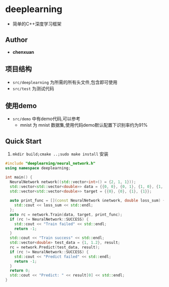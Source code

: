 # deeplearning
- 简单的C++深度学习框架
## Author
-  **chenxuan**
## 项目结构
-  `src/deeplearning` 为所需的所有头文件,包含即可使用
-  `src/test` 为测试代码
## 使用demo
-  `src/demo` 中有demo代码,可以参考
    - mnist 为 mnist 数据集,使用代码demo默认配置下识别率约为91%
## Quick Start
1. `mkdir build;cmake ..;sudo make install` 安装
```c++
#include "deeplearning/neural_network.h"
using namespace deeplearning;

int main() {
  NeuralNetwork network((std::vector<int>() = {2, 1, 1}));
  std::vector<std::vector<double>> data = {{0, 0}, {0, 1}, {1, 0}, {1, 1}};
  std::vector<std::vector<double>> target = {{0}, {0}, {1}, {1}};
  
  auto print_func = [](const NeuralNetwork &network, double loss_sum) {
    std::cout << loss_sum << std::endl;
  };
  auto rc = network.Train(data, target, print_func);
  if (rc != NeuralNetwork::SUCCESS) {
    std::cout << "Train failed" << std::endl;
    return -1;
  }
  std::cout << "Train success" << std::endl;
  std::vector<double> test_data = {1, 1.2}, result;
  rc = network.Predict(test_data, result);
  if (rc != NeuralNetwork::SUCCESS) {
    std::cout << "Predict failed" << std::endl;
    return -1;
  }
  return 0;
  std::cout << "Predict: " << result[0] << std::endl;
}
```
